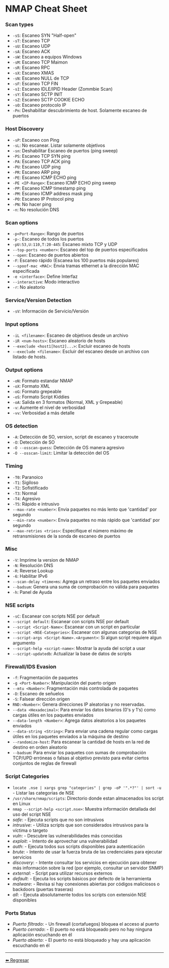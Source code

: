 # NMAP Cheat Sheet

### Scan types

- `-sS`: Escaneo SYN "Half-open"
- `-sT`: Escaneo TCP
- `-sU`: Escaneo UDP
- `-sA`: Escaneo ACK
- `-sW`: Escaneo a equipos Windows
- `-sM`: Escaneo TCP Maimon
- `-sR`: Escaneo RPC
- `-sX`: Escaneo XMAS
- `-sN`: Escaneo NULL de TCP
- `-sF`: Escaneo TCP FIN
- `-sI`: Escaneo IDLE/IPID Header (Zommbie Scan)
- `-sY`: Escaneo SCTP INIT
- `-sZ`: Escaneo SCTP COOKIE ECHO
- `-sO`: Escaneo protocolo IP
- `-Pn`: Deshabilitar descubrimiento de host. Solamente escaneo de puertos

### Host Discovery

- `-sP`: Escaneo con Ping 
- `-sL`: No escanear. Listar solamente objetivos
- `-sn`: Deshabilitar Escaneo de puertos (ping sweep)
- `-PS`: Escaneo TCP SYN ping
- `-PA`: Escaneo TCP ACK ping
- `-PU`: Escaneo UDP ping
- `-PR`: Escaneo ARP ping
- `-PE`: Escaneo ICMP ECHO ping
- `-PE <IP-Range>`: Escaneo ICMP ECHO ping sweep
- `-PP`: Escaneo ICMP timestamp ping
- `-PM`: Escaneo ICMP address mask ping
- `-PO`: Escaneo IP Protocol ping
- `-PN`: No hacer ping
- `-n`: No resolución DNS

### Scan options

- `-p<Port-Range>`: Rango de puertos
- `-p-`: Escaneo de todos los puertos
- `-pU:53,U:110,T:20-445`: Escaneo mixto TCP y UDP
- `--top-ports <number>`: Escaneo del top de puertos especificados
- `--open`: Escaneo de puertos abiertos
- `-F`: Escaneo rápido (Escanea los 100 puertos más populares)
- `--spoof-mac <MAC>`: Envia tramas ethernet a la dirección MAC especificada
- `-e <interface>`: Define Interfaz
- `--interactive`: Modo interactivo
- `-r`: No aleatorio

### Service/Version Detection

- `-sV`: Información de Servicio/Versión

### Input options

- `-iL <filename>`: Escaneo de objetivos desde un archivo
- `-iR <num-hosts>`: Escaneo aleatorio de hosts
- `--execlude <host1[host2]...>`: Excluir escaneo de hosts
- `--execlude <filename>`: Escluir del escaneo desde un archivo con listado de hosts.

### Output options

- `-oN`: Formato estandar NMAP
- `-oX`: Formato XML
- `-oG`: Formato grepeable
- `-oS`: Formato Script Kiddies
- `-oA`: Salida en 3 formatos (Normal, XML y Grepeable)
- `-v`: Aumente el nivel de verbosidad
- `-vv`: Verbosidad a más detalle

### OS detection

- `-A`: Detección de SO, version, script de escaneo y traceroute
- `-O`: Detección de SO
- `-O --osscan-guess`: Detección de OS manera agresivo
- `-O --osscan-limit`: Limitar la detección del OS

### Timing

- `-T0`: Paranoico
- `-T1`: Sigiloso
- `-T2`: Sofistificado
- `-T3`: Normal
- `-T4`: Agresivo
- `-T5`: Rápido e intrusivo
- `--max-rate <number>`: Envia paquetes no más lento que 'cantidad' por segundo
- `--min-rate <number>`: Envia paquetes no más rápido que 'cantidad' por segundo
- `--max-retries <tries>`: Especifique el número máximo de retransmisiones de la sonda de escaneo de puertos 

### Misc

- `-V`: Imprime la version de NMAP
- `-N`: Resolución DNS
- `-R`: Reverse Lookup
- `-6`: Habilitar IPv6
- `--scan-delay <time>ms`: Agrega un retraso entre los paquetes enviados
- `--badsum`: Genera una suma de comprobación no válida para paquetes
- `-h`: Panel de Ayuda

### NSE scripts

- `-sC`: Escanear con scripts NSE por default
- `--script default`: Escanear con scripts NSE por default
- `--script <Script-Name>`: Escanear con un script en particular
- `--script <NSE-Categories>`: Escanear con algunas categorias de NSE
- `--script-args <Script-Name>.<Argument>`: Si algun script requiere algun argumento
- `--script-help <script-name>`: Mostrar la ayuda del script a usar
- `--script-updatedb`: Actualizar la base de datos de scripts

### Firewall/IDS Evasion

- `-f`: Fragmentación de paquetes
- `-g <Port-Number>`: Manipulación del puerto origen
- `--mtu <Number>`: Fragmentación más controlada de paquetes
- `-D`: Escaneo de señuelos
- `-S`: Falsear dirección origen
- `RND:<Number>`: Genera direcciones IP aleatorias y no reservadas. 
- `--data <Hexadecimal>`: Para enviar los datos binarios (0's y 1's) como cargas útiles en los paquetes enviados
- `--data-length <Number>`: Agrega datos aleatorios a los paquetes enviados
- `--data-string <String>`: Para enviar una cadena regular como cargas útiles en los paquetes enviados a la máquina de destino
- `--randomize-host`: Para escanear la cantidad de hosts en la red de destino en orden aleatorio
- `--badsum`: Para enviar los paquetes con sumas de comprobación TCP/UPD erróneas o falsas al objetivo previsto para evitar ciertos conjuntos de reglas de firewall

### Script Categories

- `locate .nse | xargs grep "categories" | grep -oP '".*?"' | sort -u` - Listar las categorias de NSE
- `/usr/share/nmap/scripts`: Directorio donde estan almacenados los script en Linux
- `nmap --script-help <script.nse>`: Muestra información detallada del uso del script NSE
- *safe*: - Ejecuta scripts que no son intrusivos
- *intrusive*: - Utiliza scripts que son considerados intrusivos para la víctima o targeto
- *vuln*: - Descubre las vulnerabilidades más conocidas
- *exploit*: - Intento de aprovechar una vulnerabilidad
- *auth*: - Ejecuta todos sus scripts disponibles para autenticación
- *brute*: - Intento de usar la fuerza bruta de las credenciales para ejecutar servicios
- *discovery*: - Intente consultar los servicios en ejecución para obtener más información sobre la red (por ejemplo, consultar un servidor SNMP)
- *external*: - Script para utilizar recursos externos
- *default*: - Ejecuta los scripts básicos por defecto de la herramienta
- *malware*: - Revisa si hay conexiones abiertas por códigos maliciosos o backdoors (puertas traseras)
- *all*: - Ejecuta absolutamente todos los scripts con extensión NSE disponibles

### Ports Status

- *Puerto filtrado*: - Un firewall (cortafuegos) bloquea el acceso al puerto
- *Puerto cerrado*: - El puerto no está bloqueado pero no hay ninguna aplicación escuchando en él
- *Puerto abierto*: - El puerto no está bloqueado y hay una aplicación escuchando en él

---

[:arrow_left: Regresar](https://github.com/m4lal0/cheatsheets)